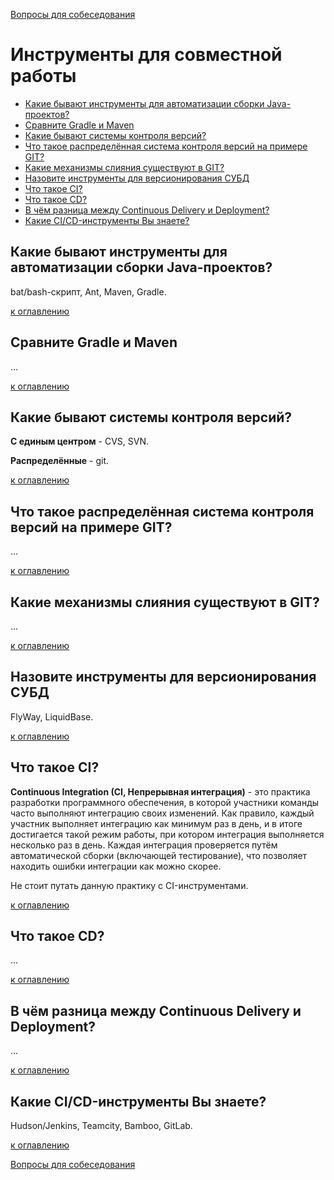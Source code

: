 [Вопросы для собеседования](README.md)

# Инструменты для совместной работы
+ [Какие бывают инструменты для автоматизации сборки Java-проектов?](#Какие-бывают-инструменты-для-автоматизации-сборки-Java-проектов)
+ [Сравните Gradle и Maven](#Сравните-Gradle-и-Maven)
+ [Какие бывают системы контроля версий?](#Какие-бывают-системы-контроля-версий)
+ [Что такое распределённая система контроля версий на примере GIT?](#Что-такое-распределённая-система-контроля-версий-на-примере-GIT)
+ [Какие механизмы слияния существуют в GIT?](#Какие-механизмы-слияния-существуют-в-GIT)
+ [Назовите инструменты для версионирования СУБД](#Назовите-инструменты-для-версионирования-СУБД)
+ [Что такое CI?](#Что-такое-CI)
+ [Что такое CD?](#Что-такое-CD)
+ [В чём разница между Continuous Delivery и Deployment?](#В-чём-разница-между-Continuous-Delivery-и-Deployment)
+ [Какие CI/CD-инструменты Вы знаете?](#Какие-CICD-инструменты-Вы-знаете)

## Какие бывают инструменты для автоматизации сборки Java-проектов?

bat/bash-скрипт, Ant, Maven, Gradle.

[к оглавлению](Инструменты-для-совместной-работы)

## Сравните Gradle и Maven
...

[к оглавлению](Инструменты-для-совместной-работы)


## Какие бывают системы контроля версий?
__С единым центром__ - CVS, SVN.

__Распределённые__ - git.

[к оглавлению](Инструменты-для-совместной-работы)

## Что такое распределённая система контроля версий на примере GIT?
...

[к оглавлению](Инструменты-для-совместной-работы)

## Какие механизмы слияния существуют в GIT?
...

[к оглавлению](Инструменты-для-совместной-работы)

## Назовите инструменты для версионирования СУБД
FlyWay, LiquidBase.

[к оглавлению](Инструменты-для-совместной-работы)

## Что такое CI?
__Continuous Integration (CI, Непрерывная интеграция)__ - это практика разработки программного обеспечения, в которой участники команды часто выполняют интеграцию своих изменений. Как правило, каждый участник выполняет интеграцию как минимум раз в день, и в итоге достигается такой режим работы, при котором интеграция выполняется несколько раз в день. Каждая интеграция проверяется путём автоматической сборки (включающей тестирование), что позволяет находить ошибки интеграции как можно скорее.

Не стоит путать данную практику с CI-инструментами.

[к оглавлению](Инструменты-для-совместной-работы)

## Что такое CD?
...

[к оглавлению](Инструменты-для-совместной-работы)

## В чём разница между Continuous Delivery и Deployment?
...

[к оглавлению](Инструменты-для-совместной-работы)

## Какие CI/CD-инструменты Вы знаете?
Hudson/Jenkins, Teamcity, Bamboo, GitLab.

[к оглавлению](Инструменты-для-совместной-работы)


[Вопросы для собеседования](README.md)